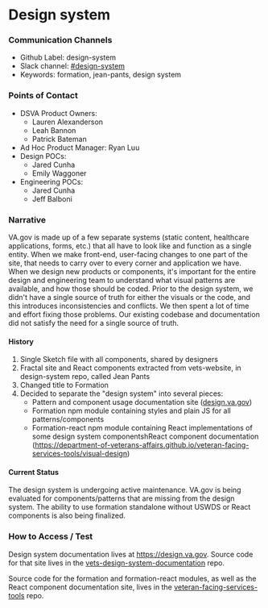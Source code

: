 # Design system

### Communication Channels
- Github Label: design-system
- Slack channel: [#design-system](https://dsva.slack.com/channels/design-system)
- Keywords: formation, jean-pants, design system

### Points of Contact
- DSVA Product Owners:
  - Lauren Alexanderson 
  - Leah Bannon 
  - Patrick Bateman 
- Ad Hoc Product Manager: Ryan Luu 
- Design POCs:
  - Jared Cunha 
  - Emily Waggoner 
- Engineering POCs:
  - Jared Cunha 
  - Jeff Balboni 
  
### Narrative

VA.gov is made up of a few separate systems (static content, healthcare applications, forms, etc.) that all have to look like and function as a single entity. When we make front-end, user-facing changes to one part of the site, that needs to carry over to every corner and application we have. When we design new products or components, it's important for the entire design and engineering team to understand what visual patterns are available, and how those should be coded. Prior to the design system, we didn't have a single source of truth for either the visuals or the code, and this introduces inconsistencies and conflicts. We then spent a lot of time and effort fixing those problems. Our existing codebase and documentation did not satisfy the need for a single source of truth.

#### History

1. Single Sketch file with all components, shared by designers
2. Fractal site and React components extracted from vets-website, in design-system repo, called Jean Pants
3. Changed title to Formation
4. Decided to separate the "design system" into several pieces:
   - Pattern and component usage documentation site ([design.va.gov](https://design.va.gov))
   - Formation npm module containing styles and plain JS for all patterns/components
   - Formation-react npm module containing React implementations of some design system componentshReact component documentation (https://department-of-veterans-affairs.github.io/veteran-facing-services-tools/visual-design)

#### Current Status

The design system is undergoing active maintenance. VA.gov is being evaluated for components/patterns that are missing from the design system. The ability to use formation standalone without USWDS or React components is also being finalized.

### How to Access / Test

Design system documentation lives at https://design.va.gov. Source code for that site lives in the [vets-design-system-documentation](https://github.com/department-of-veterans-affairs/vets-design-system-documentation) repo.

Source code for the formation and formation-react modules, as well as the React component documentation site, lives in the [veteran-facing-services-tools](https://github.com/department-of-veterans-affairs/veteran-facing-services-tools) repo.
